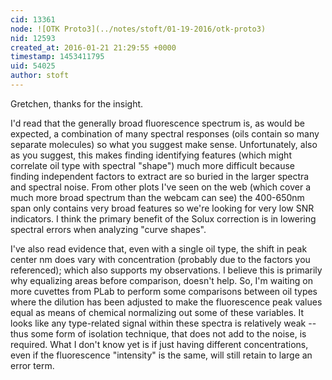 ```yaml
---
cid: 13361
node: ![OTK Proto3](../notes/stoft/01-19-2016/otk-proto3)
nid: 12593
created_at: 2016-01-21 21:29:55 +0000
timestamp: 1453411795
uid: 54025
author: stoft
---
```


Gretchen, thanks for the insight.

I'd read that the generally broad fluorescence spectrum is, as would be expected, a combination of many spectral responses (oils contain so many separate molecules) so what you suggest make sense. Unfortunately, also as you suggest, this makes finding identifying features (which might correlate oil type with spectral "shape") much more difficult because finding independent factors to extract are so buried in the larger spectra and spectral noise. From other plots I've seen on the web (which cover a much more broad spectrum than the webcam can see) the 400-650nm span only contains very broad features so we're looking for very low SNR indicators. I think the primary benefit of the Solux correction is in lowering spectral errors when analyzing "curve shapes".

I've also read evidence that, even with a single oil type, the shift in peak center nm does vary with concentration (probably due to the factors you referenced); which also supports my observations. I believe this is primarily why equalizing areas before comparison, doesn't help. So, I'm waiting on more cuvettes from PLab to perform some comparisons between oil types where the dilution has been adjusted to make the fluorescence peak values equal as means of chemical normalizing out some of these variables. It looks like any type-related signal within these spectra is relatively weak -- thus some form of isolation technique, that does not add to the noise, is required. What I don't know yet is if just having different concentrations, even if the fluorescence "intensity" is the same, will still retain to large an error term.